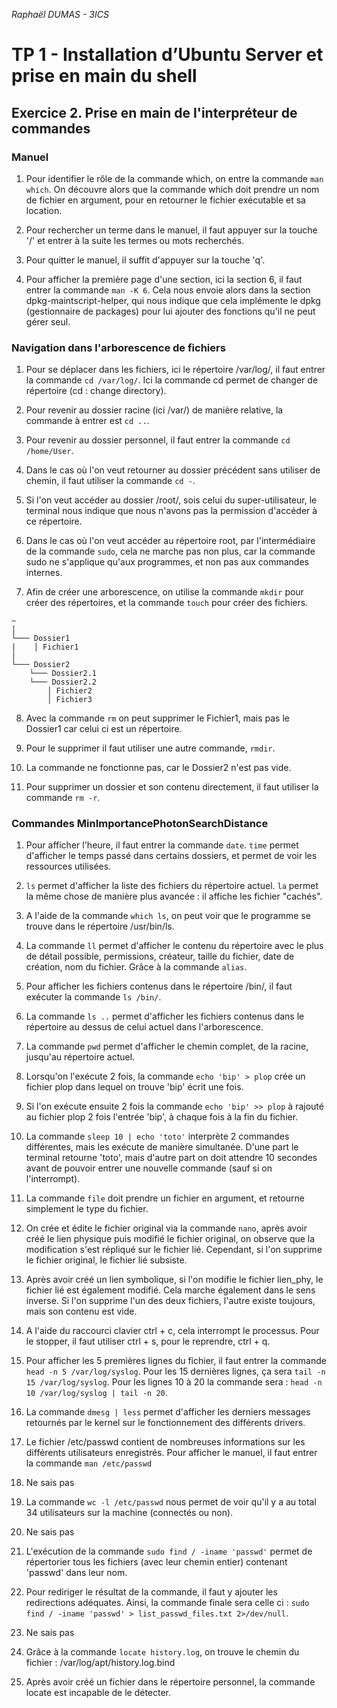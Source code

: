 *Raphaël DUMAS - 3ICS*

# TP 1 - Installation d’Ubuntu Server et prise en main du shell

## Exercice 2. Prise en main de l'interpréteur de commandes

### Manuel

1. Pour identifier le rôle de la commande which, on entre la commande `man which`.
On découvre alors que la commande which doit prendre un nom de fichier en argument, pour en retourner le fichier exécutable et sa location.

2. Pour rechercher un terme dans le manuel, il faut appuyer sur la touche '/' et entrer à la suite les termes ou mots recherchés.

3. Pour quitter le manuel, il suffit d'appuyer sur la touche 'q'.

4. Pour afficher la première page d'une section, ici la section 6, il faut entrer la commande `man -K 6`.
Cela nous envoie alors dans la section dpkg-maintscript-helper, qui nous indique que cela implémente le dpkg (gestionnaire de packages) pour lui ajouter des fonctions qu'il ne peut gérer seul.

### Navigation dans l'arborescence de fichiers

1. Pour se déplacer dans les fichiers, ici le répertoire /var/log/, il faut entrer la commande `cd /var/log/`. Ici la commande cd permet de changer de répertoire (cd : change directory).

2. Pour revenir au dossier racine (ici /var/) de manière relative, la commande à entrer est `cd ..`.

3. Pour revenir au dossier personnel, il faut entrer la commande `cd /home/User`.

4. Dans le cas où l'on veut retourner au dossier précédent sans utiliser de chemin, il faut utiliser la commande `cd -`.

5. Si l'on veut accéder au dossier /root/, sois celui du super-utilisateur, le terminal nous indique que nous n'avons pas la permission d'accéder à ce répertoire.

6. Dans le cas où l'on veut accéder au répertoire root, par l'intermédiaire de la commande `sudo`, cela ne marche pas non plus, car la commande sudo ne s'applique qu'aux programmes, et non pas aux commandes internes.

7. Afin de créer une arborescence, on utilise la commande `mkdir` pour créer des répertoires, et la commande `touch` pour créer des fichiers.

```
~
│
└─── Dossier1
|	 │ Fichier1
│
└─── Dossier2
	└─── Dossier2.1
	└─── Dossier2.2
		│ Fichier2
		│ Fichier3
```


8. Avec la commande `rm` on peut supprimer le Fichier1, mais pas le Dossier1 car celui ci est un répertoire. 
9. Pour le supprimer il faut utiliser une autre commande, `rmdir`.

10. La commande ne fonctionne pas, car le Dossier2 n'est pas vide.
11. Pour supprimer un dossier et son contenu directement, il faut utiliser la commande `rm -r`.


### Commandes MinImportancePhotonSearchDistance

1. Pour afficher l'heure, il faut entrer la commande `date`. `time` permet d'afficher le temps passé dans certains dossiers, et permet de voir les ressources utilisées.

2. `ls` permet d'afficher la liste des fichiers du répertoire actuel. `la` permet la même chose de manière plus avancée : il affiche les fichier "cachés".

3. A l'aide de la commande `which ls`, on peut voir que le programme se trouve dans le répertoire /usr/bin/ls.

4. La commande `ll` permet d'afficher le contenu du répertoire avec le plus de détail possible, permissions, créateur, taille du fichier, date de création, nom du fichier. Grâce à la commande `alias`.

5. Pour afficher les fichiers contenus dans le répertoire /bin/, il faut exécuter la commande `ls /bin/`.

6. La commande `ls ..` permet d'afficher les fichiers contenus dans le répertoire au dessus de celui actuel dans l'arborescence.

7. La commande `pwd` permet d'afficher le chemin complet, de la racine, jusqu'au répertoire actuel.

8. Lorsqu'on l'exécute 2 fois, la commande `echo 'bip' > plop` crée un fichier plop dans lequel on trouve 'bip' écrit une fois. 
9. Si l'on exécute ensuite 2 fois la commande `echo 'bip' >> plop` à rajouté au fichier plop 2 fois l'entrée 'bip', à chaque fois à la fin du fichier. 

10. La commande `sleep 10 | echo 'toto'` interprète 2 commandes différentes, mais les exécute de manière simultanée. D'une part le terminal retourne 'toto', mais d'autre part on doit attendre 10 secondes avant de pouvoir entrer une nouvelle commande (sauf si on l'interrompt).

11. La commande `file` doit prendre un fichier en argument, et retourne simplement le type du fichier.

12. On crée et édite le fichier original via la commande `nano`, après avoir créé le lien physique puis modifié le fichier original, on observe que la modification s'est répliqué sur le fichier lié. Cependant, si l'on supprime le fichier original, le fichier lié subsiste.

13. Après avoir créé un lien symbolique, si l'on modifie le fichier lien_phy, le fichier lié est également modifié. Cela marche également dans le sens inverse. Si l'on supprime l'un des deux fichiers, l'autre existe toujours, mais son contenu est vide.    

14. A l'aide du raccourci clavier ctrl + c, cela interrompt le processus. Pour le stopper, il faut utiliser ctrl + s, pour le reprendre, ctrl + q.

15. Pour afficher les 5 premières lignes du fichier, il faut entrer la commande `head -n 5 /var/log/syslog`. Pour les 15 dernières lignes, ça sera `tail -n 15 /var/log/syslog`. Pour les lignes 10 à 20 la commande sera : `head -n 10 /var/log/syslog | tail -n 20`.

16. La commande `dmesg | less` permet d'afficher les derniers messages retournés par le kernel sur le fonctionnement des différents drivers.

17. Le fichier /etc/passwd contient de nombreuses informations sur les différents utilisateurs enregistrés. Pour afficher le manuel, il faut entrer la commande `man /etc/passwd`

18. Ne sais pas

19. La commande `wc -l /etc/passwd` nous permet de voir qu'il y a au total 34 utilisateurs sur la machine (connectés ou non).

20. Ne sais pas

21. L'exécution de la commande `sudo find / -iname 'passwd'` permet de répertorier tous les fichiers (avec leur chemin entier) contenant 'passwd' dans leur nom.

22. Pour rediriger le résultat de la commande, il faut y ajouter les redirections adéquates. Ainsi, la commande finale sera celle ci : `sudo find / -iname 'passwd' > list_passwd_files.txt 2>/dev/null`.

23. Ne sais pas

24. Grâce à la commande `locate history.log`, on trouve le chemin du fichier : /var/log/apt/history.log.bind

25. Après avoir créé un fichier dans le répertoire personnel, la commande locate est incapable de le détecter.